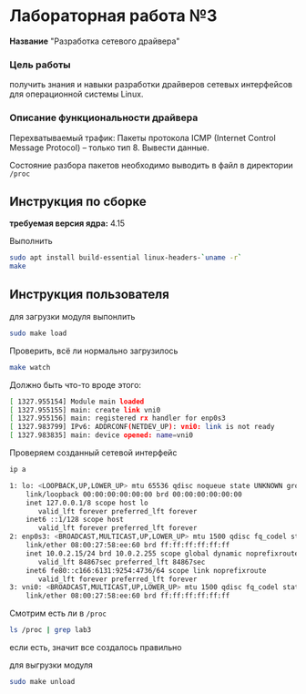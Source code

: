 # Лабораторная работа №3
**Название** "Разработка сетевого драйвера" 
### Цель работы
получить знания и навыки разработки драйверов сетевых интерфейсов для операционной системы Linux.

### Описание функциональности драйвера
Перехватываемый трафик: Пакеты протокола ICMP (Internet Control Message Protocol) – только тип 8. Вывести данные. 

Состояние разбора пакетов необходимо выводить в файл в директории `/proc`


## Инструкция по сборке
**требуемая версия ядра:** 4.15

Выполнить
```bash
sudo apt install build-essential linux-headers-`uname -r`
make
```

## Инструкция пользователя

для загрузки модуля выпонлить 
```bash
sudo make load
```

Проверить, всё ли нормально загрузилось 
```bash
make watch
```
Должно быть что-то вроде этого:
```bash
[ 1327.955154] Module main loaded
[ 1327.955155] main: create link vni0
[ 1327.955156] main: registered rx handler for enp0s3
[ 1327.983799] IPv6: ADDRCONF(NETDEV_UP): vni0: link is not ready
[ 1327.983835] main: device opened: name=vni0
```

Проверяем созданный сетевой интерфейс 
```bash
ip a
```
```bash
1: lo: <LOOPBACK,UP,LOWER_UP> mtu 65536 qdisc noqueue state UNKNOWN group default qlen 1000
    link/loopback 00:00:00:00:00:00 brd 00:00:00:00:00:00
    inet 127.0.0.1/8 scope host lo
       valid_lft forever preferred_lft forever
    inet6 ::1/128 scope host 
       valid_lft forever preferred_lft forever
2: enp0s3: <BROADCAST,MULTICAST,UP,LOWER_UP> mtu 1500 qdisc fq_codel state UP group default qlen 1000
    link/ether 08:00:27:58:ee:60 brd ff:ff:ff:ff:ff:ff
    inet 10.0.2.15/24 brd 10.0.2.255 scope global dynamic noprefixroute enp0s3
       valid_lft 84867sec preferred_lft 84867sec
    inet6 fe80::c166:6131:9254:4736/64 scope link noprefixroute 
       valid_lft forever preferred_lft forever
3: vni0: <BROADCAST,MULTICAST,UP,LOWER_UP> mtu 1500 qdisc fq_codel state UNKNOWN group default qlen 1000
    link/ether 08:00:27:58:ee:60 brd ff:ff:ff:ff:ff:ff
```


Смотрим есть ли в `/proc`

```bash
ls /proc | grep lab3
```
если есть, значит все создалось правильно

для выгрузки модуля 
```bash
sudo make unload
```

